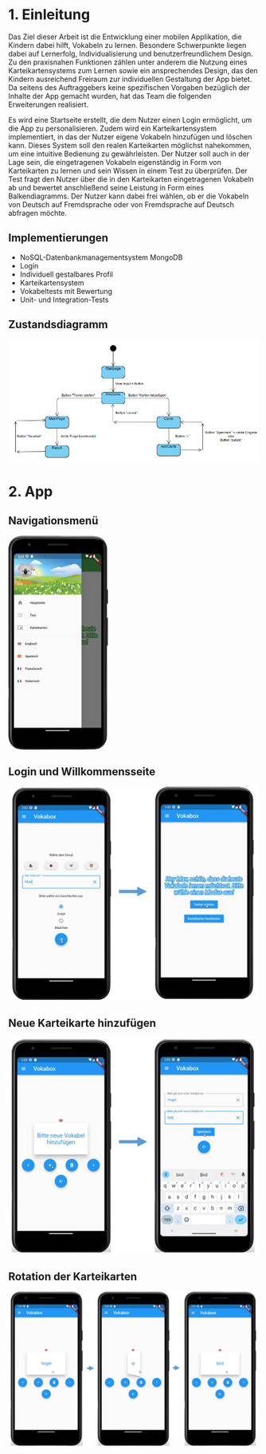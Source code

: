 # 1. Einleitung

Das Ziel dieser Arbeit ist die Entwicklung einer mobilen Applikation, die Kindern dabei hilft, Vokabeln zu lernen. Besondere Schwerpunkte liegen dabei auf Lernerfolg, Individualisierung und benutzerfreundlichem Design. Zu den praxisnahen Funktionen zählen unter anderem die Nutzung eines Karteikartensystems zum Lernen sowie ein ansprechendes Design, das den Kindern ausreichend Freiraum zur individuellen Gestaltung der App bietet. Da seitens des Auftraggebers keine spezifischen Vorgaben bezüglich der Inhalte der App gemacht wurden, hat das Team die folgenden Erweiterungen realisiert.

Es wird eine Startseite erstellt, die dem Nutzer einen Login ermöglicht, um die App zu personalisieren. Zudem wird ein Karteikartensystem implementiert, in das der Nutzer eigene Vokabeln hinzufügen und löschen kann. Dieses System soll den realen Karteikarten möglichst nahekommen, um eine intuitive Bedienung zu gewährleisten. Der Nutzer soll auch in der Lage sein, die eingetragenen Vokabeln eigenständig in Form von Karteikarten zu lernen und sein Wissen in einem Test zu überprüfen. Der Test fragt den Nutzer über die in den Karteikarten eingetragenen Vokabeln ab und bewertet anschließend seine Leistung in Form eines Balkendiagramms. Der Nutzer kann dabei frei wählen, ob er die Vokabeln von Deutsch auf Fremdsprache oder von Fremdsprache auf Deutsch abfragen möchte.

## Implementierungen

- NoSQL-Datenbankmanagementsystem MongoDB
- Login
- Individuell gestalbares Profil
- Karteikartensystem
- Vokabeltests mit Bewertung
- Unit- und Integration-Tests

## Zustandsdiagramm

<img src="images\Zustandsdiagramm.png" width="800">

# 2. App

## Navigationsmenü

<img src="images\Navigation.png" width="200">

## Login und Willkommensseite

<img src="images\Login.png" width="500">

## Neue Karteikarte hinzufügen

<img src="images\Neue_Vokabel.png" width="500">

## Rotation der Karteikarten

<img src="images\Karteikarte.png" width="500">
